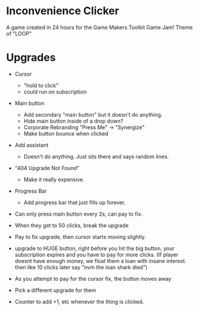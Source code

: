 # Inconvenience Clicker

A game created in 24 hours for the Game Makers Toolkit Game Jam! 
Theme of "LOOP"

# Upgrades

- Cursor
	- "hold to click"
	- could run on subscription
- Main button
	- Add secondary "main button" but it doesn't do anything. 
	- Hide main button inside of a drop down?
	- Corporate Rebranding
		"Press Me" -> "Synergize"
	- Make button bounce when clicked
- Add assistant
	- Doesn't do anything. Just sits there and says random lines.
- "404 Upgrade Not Found"
	- Make it really expensive.
- Progress Bar
	- Add progress bar that just fills up forever.

- Can only press main button every 2s, can pay to fix.
- When they get to 50 clicks, break the upgrade
- Pay to fix upgrade, then cursor starts moving slightly.
- upgrade to HUGE button, right before you hit the big button, your subscription expires
	and you have to pay for more clicks. (If player doesnt have enough money, we float them a loan with insane interest. then like 10 clicks later say "nvm the loan shark died")
- As you attempt to pay for the cursor fix, the button moves away
- Pick a different upgrade for them


- Counter to add +1, etc whenever the thing is clicked.
